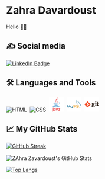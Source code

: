 # Zahra Davardoust

Hello 👋🏻


## :writing_hand: Social media 

<div id="badges">
  <a href="https://www.linkedin.com/in/zahra-davardoust-320486239/">
    <img src="https://img.shields.io/badge/LinkedIn-blue?style=for-the-badge&logo=linkedin&logoColor=white" alt="LinkedIn Badge"/>
  </a>
</div>


## :hammer_and_wrench: Languages and Tools

<div>
    <img src="https://user-images.githubusercontent.com/91548634/165970751-b11090d8-68e2-49ef-b1bc-287ddef5d060.png" title="HTML5" alt="HTML" width="40" height="40"/>&nbsp;
  <img src="https://user-images.githubusercontent.com/91548634/165970205-550e0a3f-2903-436e-81f5-d7090c16324b.png"  title="CSS3" alt="CSS" width="40" height="40"/>&nbsp;
  <img src="https://github.com/devicons/devicon/blob/master/icons/java/java-original-wordmark.svg" title="Java" alt="Java" width="40" height="40"/>&nbsp
  <img src="https://github.com/devicons/devicon/blob/master/icons/mysql/mysql-original-wordmark.svg" title="MySQL"  alt="MySQL" width="40" height="40"/>&nbsp;
  <img src="https://github.com/devicons/devicon/blob/master/icons/git/git-original-wordmark.svg" title="Git" **alt="Git" width="40" height="40"/>
</div>
<!-- 
🔭 I’m learing android programming -->

<!-- <div id="header" align="center">
  <img src="https://media.giphy.com/media/M9gbBd9nbDrOTu1Mqx/giphy.gif" width="100"/>
</div> -->


<!-- <div id="badges">
  <img src="https://img.shields.io/badge/LinkedIn-blue?style=for-the-badge&logo=linkedin&logoColor=white" alt="LinkedIn Badge"/>
  <img src="https://img.shields.io/badge/YouTube-red?style=for-the-badge&logo=youtube&logoColor=white" alt="Youtube Badge"/>
  <img src="https://img.shields.io/badge/Twitter-blue?style=for-the-badge&logo=twitter&logoColor=white" alt="Twitter Badge"/>
</div> -->


<!-- <div id="badges">
  <a href="your-linkedin-URL">
    <img src="https://img.shields.io/badge/LinkedIn-blue?style=for-the-badge&logo=linkedin&logoColor=white" alt="LinkedIn Badge"/>
  </a>
  <a href="your-youtube-URL">
    <img src="https://img.shields.io/badge/YouTube-red?style=for-the-badge&logo=youtube&logoColor=white" alt="Youtube Badge"/>
  </a>
  <a href="your-twitter-URL">
    <img src="https://img.shields.io/badge/Twitter-blue?style=for-the-badge&logo=twitter&logoColor=white" alt="Twitter Badge"/>
  </a> -->
  
<!--   
</div> -->


## &#x1f4c8; My GitHub Stats


[![GitHub Streak](http://github-readme-streak-stats.herokuapp.com?user=zahhard&theme=dark&background=000000)](https://git.io/streak-stats)      



 <img align="center" src="https://github-readme-stats.vercel.app/api?username=zahhard&show_icons=true&line_height=27&count_private=true&title_color=FF8C00&text_color=c9cacc&icon_color=FF8C00&bg_color=000000" alt="ZAhra Zavardoust's GitHub Stats" />



[![Top Langs](https://github-readme-stats.vercel.app/api/top-langs/?username=zahhard&theme=dark&background=000000)](https://github.com/anuraghazra/github-readme-stats)

<!--
**zahhard/zahhard** is a ✨ _special_ ✨ repository because its `README.md` (this file) appears on your GitHub profile.

Here are some ideas to get you started:

- 🔭 I’m learing Android programming whit kotlin but It's also easy to write it in java.
- 🌱 I’m currently learning ...
- 👯 I’m looking to collaborate on ...
- 🤔 I’m looking for help with ...
- 💬 Ask me about ...
- 📫 How to reach me: ...
- 😄 Pronouns: ...
- ⚡ Fun fact: ...
-->
